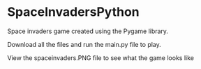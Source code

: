 # SpaceInvadersPython

Space invaders game created using the Pygame library.

Download all the files and run the main.py file to play.

View the spaceinvaders.PNG file to see what the game looks like


